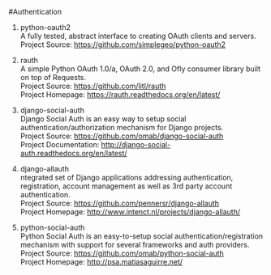 #Authentication

1. python-oauth2  
A fully tested, abstract interface to creating OAuth clients and servers.  
Project Source: https://github.com/simplegeo/python-oauth2  

1. rauth  
A simple Python OAuth 1.0/a, OAuth 2.0, and Ofly consumer library built on top of Requests.  
Project Source: https://github.com/litl/rauth  
Project Homepage: https://rauth.readthedocs.org/en/latest/

1. django-social-auth  
Django Social Auth is an easy way to setup social authentication/authorization mechanism for Django projects.  
Project Source: https://github.com/omab/django-social-auth  
Project Documentation: http://django-social-auth.readthedocs.org/en/latest/

1. django-allauth  
ntegrated set of Django applications addressing authentication, registration, account management as well as 3rd party account authentication.  
Project Source: https://github.com/pennersr/django-allauth  
Project Homepage: http://www.intenct.nl/projects/django-allauth/

1. python-social-auth  
Python Social Auth is an easy-to-setup social authentication/registration mechanism with support for several frameworks and auth providers.  
Project Source: https://github.com/omab/python-social-auth  
Project Homepage: http://psa.matiasaguirre.net/  